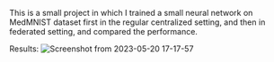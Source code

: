 This is a small project in which I trained a small neural network on MedMNIST dataset first in the regular centralized setting, and then in federated setting, and compared the performance.

Results:
![Screenshot from 2023-05-20 17-17-57](https://github.com/agrawals1/Federated/assets/25461588/681e0693-f964-456b-8d19-eaf0c46475cd)
